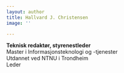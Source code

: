 ```yaml
---
layout: author
title: Hallvard J. Christensen
image: ''

---
```

**Teknisk redaktør, styrenestleder**  
Master i Informasjonsteknologi og -tjenester  
Utdannet ved NTNU i Trondheim  
Leder